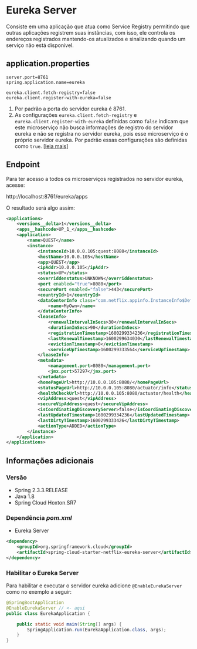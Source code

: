 # Eureka Server
Consiste em uma aplicação que atua como Service Registry permitindo que outras aplicações registrem suas instâncias, com isso, ele controla os endereços registrados mantendo-os atualizados e sinalizando quando um serviço não está disponível.

## application.properties
```application.properties
server.port=8761
spring.application.name=eureka

eureka.client.fetch-registry=false
eureka.client.register-with-eureka=false
```
1. Por padrão a porta do servidor eureka é 8761.
2. As configurações `eureka.client.fetch-registry` e `eureka.client.register-with-eureka` definidas como `false` indicam que este microserviço não busca informações de registro do servidor eureka e não se registra no servidor eureka, pois esse microserviço é o próprio servidor eureka. Por padrão essas configurações são definidas como `true`. [[leia mais](https://docs.spring.io/spring-cloud-netflix/docs/2.2.5.RELEASE/reference/html/#spring-cloud-eureka-server-standalone-mode "Spring Cloud Netflix - Docs")]

## Endpoint

Para ter acesso a todos os microserviços registrados no servidor eureka, acesse:

http://localhost:8761/eureka/apps

O resultado será algo assim:

```xml
<applications>
    <versions__delta>1</versions__delta>
    <apps__hashcode>UP_1_</apps__hashcode>
    <application>
        <name>QUEST</name>
        <instance>
            <instanceId>10.0.0.105:quest:8080</instanceId>
            <hostName>10.0.0.105</hostName>
            <app>QUEST</app>
            <ipAddr>10.0.0.105</ipAddr>
            <status>UP</status>
            <overriddenstatus>UNKNOWN</overriddenstatus>
            <port enabled="true">8080</port>
            <securePort enabled="false">443</securePort>
            <countryId>1</countryId>
            <dataCenterInfo class="com.netflix.appinfo.InstanceInfo$DefaultDataCenterInfo">
                <name>MyOwn</name>
            </dataCenterInfo>
            <leaseInfo>
                <renewalIntervalInSecs>30</renewalIntervalInSecs>
                <durationInSecs>90</durationInSecs>
                <registrationTimestamp>1600299334236</registrationTimestamp>
                <lastRenewalTimestamp>1600299634030</lastRenewalTimestamp>
                <evictionTimestamp>0</evictionTimestamp>
                <serviceUpTimestamp>1600299333564</serviceUpTimestamp>
            </leaseInfo>
            <metadata>
                <management.port>8080</management.port>
                <jmx.port>57297</jmx.port>
            </metadata>
            <homePageUrl>http://10.0.0.105:8080/</homePageUrl>
            <statusPageUrl>http://10.0.0.105:8080/actuator/info</statusPageUrl>
            <healthCheckUrl>http://10.0.0.105:8080/actuator/health</healthCheckUrl>
            <vipAddress>quest</vipAddress>
            <secureVipAddress>quest</secureVipAddress>
            <isCoordinatingDiscoveryServer>false</isCoordinatingDiscoveryServer>
            <lastUpdatedTimestamp>1600299334236</lastUpdatedTimestamp>
            <lastDirtyTimestamp>1600299333426</lastDirtyTimestamp>
            <actionType>ADDED</actionType>
        </instance>
    </application>
</applications>
```

## Informações adicionais
### Versão
* Spring 2.3.3.RELEASE
* Java 1.8
* Spring Cloud Hoxton.SR7

### Dependência *pom.xml*
* Eureka Server
```xml
<dependency>
    <groupId>org.springframework.cloud</groupId>
    <artifactId>spring-cloud-starter-netflix-eureka-server</artifactId>
</dependency>
```

### Habilitar o Eureka Server
Para habilitar e executar o servidor eureka adicione `@EnableEurekaServer` como no exemplo a seguir:
```java
@SpringBootApplication
@EnableEurekaServer // <- aqui
public class EurekaApplication {

    public static void main(String[] args) {
        SpringApplication.run(EurekaApplication.class, args);
    }
}
```
